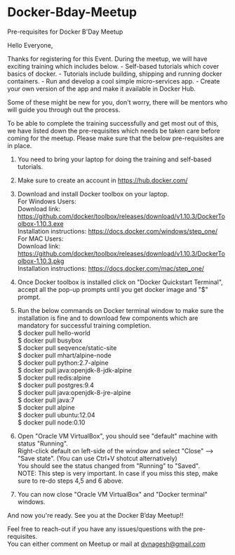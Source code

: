 # Docker-Bday-Meetup
Pre-requisites for Docker B'Day Meetup

Hello Everyone,

Thanks for registering for this Event. 
During the meetup, we will have exciting training which includes below.
	- Self-based tutorials which cover basics of docker.
	- Tutorials include building, shipping and running docker containers.
	- Run and develop a cool simple micro-services app.
	- Create your own version of the app and make it available in Docker Hub.

Some of these might be new for you, don't worry, there will be mentors who will guide you through out the process.

To be able to complete the training successfully and get most out of this, we have listed down the pre-requisites which needs be taken care before coming for the meetup.
Please make sure that the below pre-requisites are in place.

1. You need to bring your laptop for doing the training and self-based tutorials.
2. Make sure to create an account in https://hub.docker.com/
3. Download and install Docker toolbox on your laptop.<br>
   For Windows Users: <br>
	Download link: https://github.com/docker/toolbox/releases/download/v1.10.3/DockerToolbox-1.10.3.exe <br>
	Installation instructions: https://docs.docker.com/windows/step_one/ <br>
   For MAC Users: <br>
	Download link: https://github.com/docker/toolbox/releases/download/v1.10.3/DockerToolbox-1.10.3.pkg <br>
	Installation instructions: https://docs.docker.com/mac/step_one/ <br>
4. Once Docker toolbox is installed click on "Docker Quickstart Terminal", accept all the pop-up prompts until you get docker image and "$" prompt. 
5. Run the below commands on Docker terminal window to make sure the installation is fine and to download few components which are mandatory for successful training completion. <br>
   $ docker pull hello-world <br>
   $ docker pull busybox <br>
   $ docker pull seqvence/static-site <br>
   $ docker pull mhart/alpine-node <br>
   $ docker pull python:2.7-alpine <br>
   $ docker pull java:openjdk-8-jdk-alpine <br>
   $ docker pull redis:alpine <br>
   $ docker pull postgres:9.4 <br>
   $ docker pull java:openjdk-8-jre-alpine <br> 
   $ docker pull java:7 <br>
   $ docker pull alpine <br>
   $ docker pull ubuntu:12.04 <br>
   $ docker pull node:0.10 <br>


6. Open "Oracle VM VirtualBox", you should see "default" machine with status "Running". <br>
   Right-click default on left-side of the window and select "Close" --> "Save state". (You can use Ctrl+V shotcut alternatively) <br>
   You should see the status changed from "Running" to "Saved". <br>
   NOTE: This step is very important. In case if you miss this step, make sure to re-do steps 4,5 and 6 above.

7. You can now close "Oracle VM VirtualBox" and "Docker terminal" windows. <br>

And now you're ready. See you at the Docker B’day Meetup!! <br>

Feel free to reach-out if you have any issues/questions with the pre-requisites. <br>
You can either comment on Meetup or mail at dvnagesh@gmail.com

